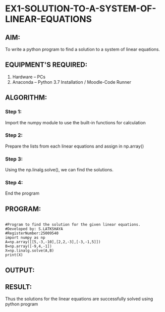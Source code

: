 # EX1-SOLUTION-TO-A-SYSTEM-OF-LINEAR-EQUATIONS
## AIM:
To write a python program to find a solution to a system of linear equations.
## EQUIPMENT'S REQUIRED:
1. 	Hardware – PCs
2. 	Anaconda – Python 3.7 Installation / Moodle-Code Runner
## ALGORITHM:
### Step 1: 
Import the numpy module to use the built-in functions for calculation
### Step 2: 
Prepare the lists from each linear equations and assign in np.array()
### Step 3: 
Using the np.linalg.solve(), we can find the solutions.
### Step 4: 
End the program
## PROGRAM:
```

#Program to find the solution for the given linear equations.
#Developed by: S.LATKSHAYA
#RegisterNumber:25009540
import numpy as np
A=np.array([[5,-3,-10],[2,2,-3],[-3,-1,5]])
B=np.array([-9,4,-1])
X=np.linalg.solve(A,B)
print(X)

```
## OUTPUT:

## RESULT: 
Thus the solutions for the linear equations are successfully solved using python program


